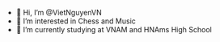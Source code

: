 - 👋 Hi, I’m @VietNguyenVN
- 👀 I’m interested in Chess and Music
- 🌱 I’m currently studying at VNAM and HNAms High School


<!---
VietNguyenVN/VietNguyenVN is a ✨ special ✨ repository because its `README.md` (this file) appears on your GitHub profile.
You can click the Preview link to take a look at your changes.
--->
